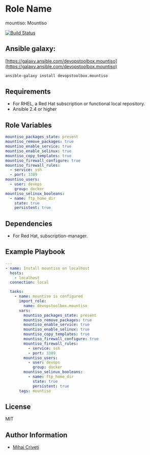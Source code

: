 Role Name
=========

mountiso: Mountiso

[![Build Status](https://travis-ci.org/cmihai-ansible/mountiso.svg?branch=master)](https://travis-ci.org/cmihai-ansible/mountiso)

Ansible galaxy:
---------------

[https://galaxy.ansible.com/devopstoolbox.mountiso](https://galaxy.ansible.com/devopstoolbox.mountiso)

```bash
ansible-galaxy install devopstoolbox.mountiso
```

Requirements
------------

- For RHEL, a Red Hat subscription or functional local repository.
- Ansible 2.4 or higher

Role Variables
--------------

```yaml
mountiso_packages_state: present
mountiso_remove_packages: true
mountiso_enable_service: true
mountiso_enable_selinux: true
mountiso_copy_templates: true
mountiso_firewall_configure: true
mountiso_firewall_rules:
  - service: ssh
  - port: 3389
mountiso_users:
  - user: devops
    group: docker
mountiso_selinux_booleans:
  - name: ftp_home_dir
    state: true
    persistent: true
```

Dependencies
------------

- For Red Hat, subscription-manager.

Example Playbook
----------------

```yaml
---
- name: Install mountiso on localhost
  hosts:
    - localhost
  connection: local

  tasks:
    - name: mountiso is configured
      import_role:
        name: devopstoolbox.mountiso
      vars:
        mountiso_packages_state: present
        mountiso_remove_packages: true
        mountiso_enable_service: true
        mountiso_enable_selinux: true
        mountiso_copy_templates: true
        mountiso_firewall_configure: true
        mountiso_firewall_rules:
          - service: ssh
          - port: 3389
        mountiso_users:
          - user: devops
            group: docker
        mountiso_selinux_booleans:
          - name: ftp_home_dir
            state: true
            persistent: true
      tags: mountiso
```

License
-------

MIT

Author Information
------------------

- [Mihai Criveti](https://www.linkedin.com/in/devopstoolbox.)
